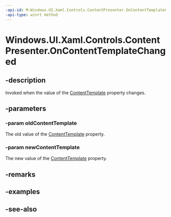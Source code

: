 ```yaml
---
-api-id: M:Windows.UI.Xaml.Controls.ContentPresenter.OnContentTemplateChanged(Windows.UI.Xaml.DataTemplate,Windows.UI.Xaml.DataTemplate)
-api-type: winrt method
---
```


<!-- Method syntax
virtual protected void OnContentTemplateChanged(Windows.UI.Xaml.DataTemplate oldContentTemplate, Windows.UI.Xaml.DataTemplate newContentTemplate)
-->

# Windows.UI.Xaml.Controls.ContentPresenter.OnContentTemplateChanged

## -description
Invoked when the value of the [ContentTemplate](contentpresenter_contenttemplate.md) property changes.



## -parameters
### -param oldContentTemplate
The old value of the [ContentTemplate](contentpresenter_contenttemplate.md) property.

### -param newContentTemplate
The new value of the [ContentTemplate](contentpresenter_contenttemplate.md) property.

## -remarks

## -examples

## -see-also

